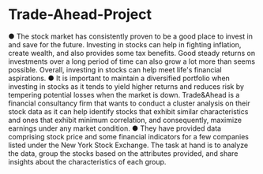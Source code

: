 # Trade-Ahead-Project
● The stock market has consistently proven to be a good place to invest in and save for the future.  Investing in stocks can help in fighting inflation, create wealth, and also provides some tax benefits.  Good steady returns on investments over a long period of time can also grow a lot more than seems  possible. Overall, investing in stocks can help meet life's financial aspirations. ● It is important to maintain a diversified portfolio when investing in stocks as it tends to yield higher  returns and reduces risk by tempering potential losses when the market is down. Trade&amp;Ahead is a  financial consultancy firm that wants to conduct a cluster analysis on their stock data as it can help  identify stocks that exhibit similar characteristics and ones that exhibit minimum correlation, and  consequently, maximize earnings under any market condition. ● They have provided data comprising stock price and some financial indicators for a few companies  listed under the New York Stock Exchange. The task at hand is to analyze the data, group the stocks  based on the attributes provided, and share insights about the characteristics of each group.
